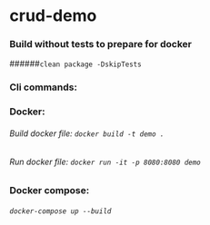 # crud-demo

### Build without tests to prepare for docker
######```clean package -DskipTests```

### Cli commands:

### Docker:
###### Build docker file: ```docker build -t demo .```
###### Run docker file: ```docker run -it -p 8080:8080 demo```


### Docker compose:
###### ```docker-compose up --build```